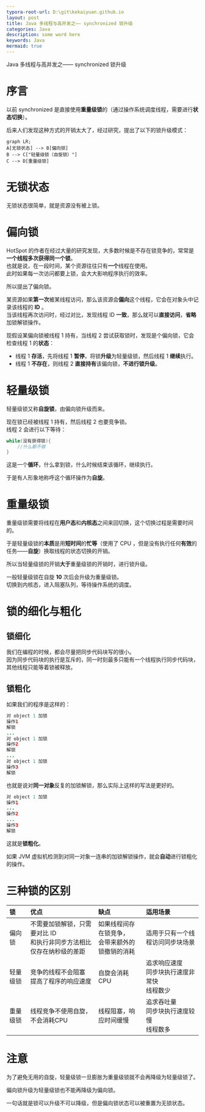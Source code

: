 ```yaml
---
typora-root-url: D:\git\kekaiyuan.github.io
layout: post
title: Java 多线程与高并发之—— synchronized 锁升级
categories: Java
description: some word here
keywords: Java
mermaid: true
---
```


Java 多线程与高并发之—— synchronized 锁升级

# 序言
以前 synchronized 是直接使用**重量级锁**的（通过操作系统调度线程，需要进行**状态切换**）。

后来人们发现这种方式的开销太大了，经过研究，提出了以下的锁升级模式：

```mermaid
graph LR;
A[无锁状态] --> B[偏向锁]
B --> C["轻量级锁（自旋锁）"]
C --> D[重量级锁]
```

# 无锁状态
无锁状态很简单，就是资源没有被上锁。

# 偏向锁
HotSpot 的作者在经过大量的研究发现，大多数时候是不存在锁竞争的，常常是**一个线程多次获得同一个锁**。<br>
也就是说，在一段时间，某个资源往往只有**一个**线程在使用。<br>
此时如果每一次访问都要上锁，会大大影响程序执行的效率。

所以提出了偏向锁。

某资源如果**第一次**被某线程访问，那么该资源会**偏向**这个线程，它会在对象头中记录该线程的 **ID** 。<br>
当该线程再次访问时，经过对比，发现线程 ID **一致**，那么就可以**直接访问**，**省略**加锁解锁操作。

现假设某偏向锁被线程 1 持有，当线程 2 尝试获取锁时，发现是个偏向锁，它会检查线程 1 的**状态**：
- 线程 1 **存活**，先将线程 1 **暂停**，将锁**升级**为轻量级锁，然后线程 1 **继续**执行。
- 线程 1 **不存在**，则线程 2 **直接持有**该偏向锁，**不进行锁升级**。

# 轻量级锁
轻量级锁又称**自旋锁**，由偏向锁升级而来。

现在锁已经被线程 1 持有，然后线程 2 也要竞争锁。<br>
线程 2 会进行以下等待：
```java
while(没有获得锁){
	//什么都不做
}
```
这是一个**循环**，什么拿到锁，什么时候结束该循环，继续执行。

于是有人形象地称呼这个循环操作为**自旋**。

# 重量级锁
重量级锁需要将线程在**用户态**和**内核态**之间来回切换，这个切换过程是需要时间的。

于是轻量级锁的**本质**是用**短时间**的**忙等**（使用了 CPU ，但是没有执行任何**有效**的任务——**自旋**）换取线程的状态切换的开销。

所以当轻量级锁的开销**大于**重量级锁的开销时，进行锁升级。

一般轻量级锁在自旋 **10** 次后会升级为重量级锁。<br>
切换到内核态，进入阻塞队列，等待操作系统的调度。

# 锁的细化与粗化
## 锁细化
我们在编程的时候，都会尽量把同步代码块写的很小。<br>
因为同步代码块的执行是互斥的，同一时刻最多只能有一个线程执行同步代码块，其他线程只能等着锁被释放。

## 锁粗化
如果我们的程序是这样的：
```java
对 object 1 加锁
操作1
解锁
...
对 object 1 加锁
操作2
解锁
...
对 object 1 加锁
操作3
解锁
```

也就是说对**同一对象**反复的加锁解锁，那么实际上这样的写法是更好的。
```java
对 object 1 加锁
操作1
...
操作2
...
操作3
解锁
```

这就是**锁粗化**。

如果 JVM 虚拟机检测到对同一对象一连串的加锁解锁操作，就会**自动**进行锁粗化的操作。

# 三种锁的区别

| 锁       | 优点                                                         | 缺点                                                 | 适用场景                                             |
| :------- | :------------------------------------------------------------ | :---------------------------------------------------- | :---------------------------------------------------- |
| 偏向锁   | 不需要加锁解锁，只需要对比 ID<br />和执行非同步方法相比仅存在纳秒级的差距 | 如果线程间存在锁竞争，<br />会带来额外的锁撤销的消耗 | 适用于只有一个线程访问同步块场景                     |
| 轻量级锁 | 竞争的线程不会阻塞<br />提高了程序的响应速度                 | 自旋会消耗CPU<br>  | 追求响应速度<br />同步块执行速度非常快<br />线程数少 |
| 重量级锁 | 线程竞争不使用自旋，不会消耗CPU                        | 线程阻塞，响应时间缓慢                               | 追求吞吐量<br />同步块执行速度较慢<br />线程数多     |

# 注意
为了避免无用的自旋，轻量级锁一旦膨胀为重量级锁就不会再降级为轻量级锁了。

偏向锁升级为轻量级锁也不能再降级为偏向锁。

一句话就是锁可以升级不可以降级，但是偏向锁状态可以被重置为无锁状态。